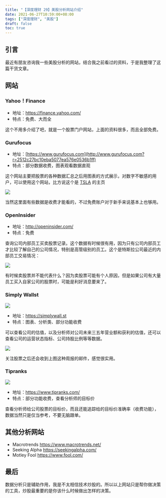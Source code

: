 ```yaml
---
title: "【深度理财 29】美股分析网站介绍"
date: 2021-06-27T10:59:00+08:00
tags: ["深度理财", "美股"]
draft: false
toc: true
---
```


## 引言

最近有朋友咨询我一些美股分析的网站，结合我之前看过的资料，于是我整理了这篇干货文章。

## 网站

### Yahoo！Finance

- 地址：<https://finance.yahoo.com/>
- 特点：免费、大而全

这个不用多介绍了吧，就是一个股票门户网站，上面的资料很多，而且全部免费。

<!--more-->

### Gurufocus

- 地址：[https://www.gurufocus.com](http://www.gurufocus.com?r=2512c27bc10eba5077ea576e0536b1ff)
- 特点：部分数据收费，图表观看数据直观

这个网站主要把股票的各种数据汇总之后用图表的方式展示，对数字不敏感的用户，可以使用这个网站，比方说这个是 [TSLA](https://www.gurufocus.com/stock/TSLA/summary?r=2512c27bc10eba5077ea576e0536b1ff) 的主页

![](https://blog-1251237404.cos.ap-guangzhou.myqcloud.com/20210625KMlVnn.png)

当然这里面有些数据是收费才能看的，不过免费账户对于新手来说基本上也够用。

### OpenInsider

- 地址：<http://openinsider.com/>
- 特点：免费

查询公司内部员工买卖股票记录。这个数据有时候很有用，因为只有公司内部员工才比较了解自己的公司情况，特别是高管级别的员工。这个是特斯拉公司最近的内部员工交易情况：

![](https://blog-1251237404.cos.ap-guangzhou.myqcloud.com/20210625NKKuek.png)

有时候卖股票并不能代表什么？因为卖股票可能有个人原因，但是如果公司有大量员工买入自家公司的股票时，可能是利好消息要来了。

### Simply Wallst

![](https://blog-1251237404.cos.ap-guangzhou.myqcloud.com/20210625fM3JSm.png)

- 地址：<https://simplywall.st>
- 特点：图表、分析类、部分功能收费

可以查看公司的估值，以及分析师对公司未来三五年营业额和获利的估值，还可以查看公司的运营状态指标、公司持股比例等等数据。

![](https://blog-1251237404.cos.ap-guangzhou.myqcloud.com/20210628uLBeLb.png)

关注股票之后还会收到上图这种周报的邮件，感觉很实用。

### Tipranks

![](https://blog-1251237404.cos.ap-guangzhou.myqcloud.com/202106257oyRhz.png)

- 地址：<https://www.tipranks.com/>
- 特点：部分功能收费，查看分析师的目标价

查看分析师给公司股票的目标价，而且还能追踪给的目标价准确率（收费功能），数据当然只是仅当参考，不要无脑跟单。

## 其他分析网站

- Macrotrends <https://www.macrotrends.net/>
- Seeking Alpha <https://seekingalpha.com/>
- Motley Fool <https://www.fool.com/>

## 最后

数据分析只是辅助作用，我是不太相信技术炒股的。所以以上网站只是帮你做决策的工具，炒股最重要的是你该什么时候做出怎样的决策。